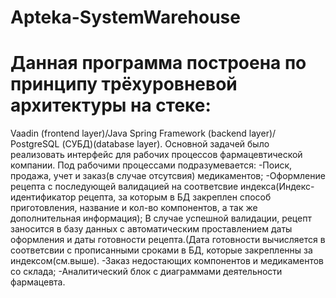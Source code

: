 # Apteka-SystemWarehouse
# Данная программа построена по принципу трёхуровневой архитектуры на стеке:
Vaadin (frontend layer)/Java Spring Framework (backend layer)/ PostgreSQL (СУБД)(database layer). 
Основной задачей было реализовать интерфейс для рабочих процессов фармацевтической компании. 
Под рабочими процессами подразумевается:
-Поиск, продажа, учет и заказ(в случае отсутсвия) медикаментов;
-Оформление рецепта с последующей валидацией на соответсвие индекса(Индекс-идентификатор рецепта, за которым в БД закреплен способ приготовления,
название и кол-во компонентов, а так же дополнительная информация);
В случае успешной валидации, рецепт заносится в базу данных с автоматическим проставлением даты оформления
и даты готовности рецепта.(Дата готовности вычисляется в соответсвии с прописанными сроками в БД, которые закрепленны за индексом(см.выше).
-Заказ недостающих компонентов и медикаментов со склада;
-Аналитический блок с диаграммами деятельности фармацевта. 
